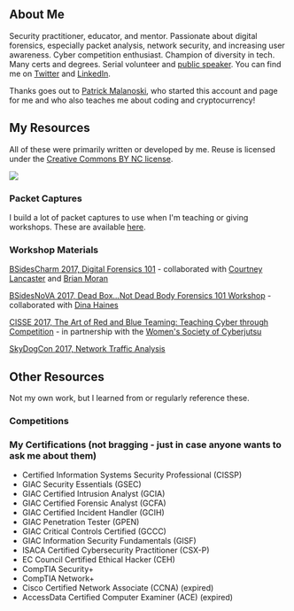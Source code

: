 ## About Me

Security practitioner, educator, and mentor. Passionate about digital forensics, especially packet analysis, network security, and increasing user awareness.  Cyber competition enthusiast.  Champion of diversity in tech.  Many certs and degrees.  Serial volunteer and [public speaker](https://goo.gl/7pXpL8).  You can find me on [Twitter](https://twitter.com/marcelle_fsg) and [LinkedIn](https://www.linkedin.com/in/marcellelee/). 

Thanks goes out to [Patrick Malanoski](https://www.linkedin.com/in/patrick-malanoski/), who started this account and page for me and who also teaches me about coding and cryptocurrency! 

## My Resources

All of these were primarily written or developed by me.  Reuse is licensed under the [Creative Commons BY NC license](https://creativecommons.org/licenses/by-nc/2.0). 

![](https://github.com/marcellelee/marcellelee.github.io/blob/master/assets/creative-commons-by-nc.png) 

### Packet Captures
I build a lot of packet captures to use when I'm teaching or giving workshops.  These are available [here](https://goo.gl/LtQb6W).

### Workshop Materials

[BSidesCharm 2017, Digital Forensics 101](https://goo.gl/RCfNwM) - collaborated with [Courtney Lancaster](https://twitter.com/allth3things) and [Brian Moran](https://twitter.com/brianjmoran) 

[BSidesNoVA 2017, Dead Box...Not Dead Body Forensics 101 Workshop](https://goo.gl/5phzNp) - collaborated with [Dina Haines](https://twitter.com/dinaduncan)

[CISSE 2017, The Art of Red and Blue Teaming: Teaching Cyber through Competition](https://goo.gl/VjPr4y) - in partnership with the [Women's Society of Cyberjutsu](https://womenscyberjutsu.com)

[SkyDogCon 2017, Network Traffic Analysis](https://goo.gl/WDrgmy)


## Other Resources

Not my own work, but I learned from or regularly reference these.

### Competitions



### My Certifications (not bragging - just in case anyone wants to ask me about them)
* Certified Information Systems Security Professional (CISSP)
* GIAC Security Essentials (GSEC) 
* GIAC Certified Intrusion Analyst (GCIA)
* GIAC Certified Forensic Analyst (GCFA)
* GIAC Certified Incident Handler (GCIH)
* GIAC Penetration Tester (GPEN)
* GIAC Critical Controls Certified (GCCC)
* GIAC Information Security Fundamentals (GISF)
* ISACA Certified Cybersecurity Practitioner (CSX-P)
* EC Council Certified Ethical Hacker (CEH)
* CompTIA Security+  
* CompTIA Network+ 
* Cisco Certified Network Associate (CCNA) (expired)
* AccessData Certified Computer Examiner (ACE) (expired)

